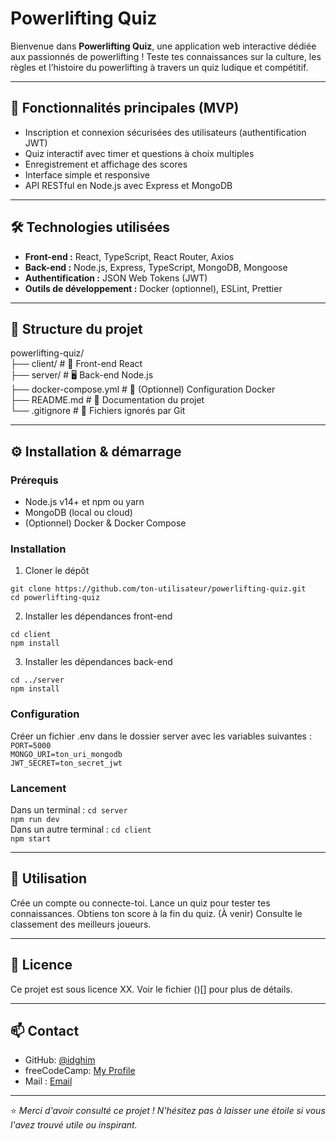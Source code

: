 # Powerlifting Quiz

Bienvenue dans **Powerlifting Quiz**, une application web interactive dédiée aux passionnés de powerlifting ! Teste tes connaissances sur la culture, les règles et l’histoire du powerlifting à travers un quiz ludique et compétitif.

---

## 🚀 Fonctionnalités principales (MVP)

- Inscription et connexion sécurisées des utilisateurs (authentification JWT)
- Quiz interactif avec timer et questions à choix multiples
- Enregistrement et affichage des scores
- Interface simple et responsive
- API RESTful en Node.js avec Express et MongoDB

---

## 🛠️ Technologies utilisées

- **Front-end :** React, TypeScript, React Router, Axios  
- **Back-end :** Node.js, Express, TypeScript, MongoDB, Mongoose
- **Authentification :** JSON Web Tokens (JWT)
- **Outils de développement :** Docker (optionnel), ESLint, Prettier

---

## 📁 Structure du projet

powerlifting-quiz/    
├── client/            # 🎨 Front-end React  
├── server/            # 🖥️ Back-end Node.js  
├── docker-compose.yml # 🐳 (Optionnel) Configuration Docker  
├── README.md          # 📝 Documentation du projet   
└── .gitignore         # 🚫 Fichiers ignorés par Git  

---

## ⚙️ Installation & démarrage

### Prérequis

- Node.js v14+ et npm ou yarn
- MongoDB (local ou cloud)
- (Optionnel) Docker & Docker Compose

### Installation

1. Cloner le dépôt

`git clone https://github.com/ton-utilisateur/powerlifting-quiz.git`     
`cd powerlifting-quiz`

2. Installer les dépendances front-end

`cd client`       
`npm install`

3. Installer les dépendances back-end

`cd ../server`         
`npm install`

### Configuration

Créer un fichier .env dans le dossier server avec les variables suivantes :     
`PORT=5000`     
`MONGO_URI=ton_uri_mongodb`       
`JWT_SECRET=ton_secret_jwt`

### Lancement

Dans un terminal : 
`cd server`       
`npm run dev`      
Dans un autre terminal : 
`cd client`       
`npm start`

---

## 🧩 Utilisation

Crée un compte ou connecte-toi.
Lance un quiz pour tester tes connaissances.
Obtiens ton score à la fin du quiz.
(À venir) Consulte le classement des meilleurs joueurs.

--- 

## 📄 Licence

Ce projet est sous licence XX. Voir le fichier ()[] pour plus de détails.

--- 

## 📫 Contact

- GitHub: [@idghim](https://github.com/idghim)  
- freeCodeCamp: [My Profile](https://www.freecodecamp.org/IchemD)
- Mail : [Email](ichemdghim@gmail.com)

---

⭐ *Merci d'avoir consulté ce projet ! N'hésitez pas à laisser une étoile si vous l'avez trouvé utile ou inspirant.*

